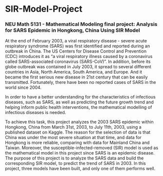 # SIR-Model-Project
### NEU Math 5131 - Mathematical Modeling final project: Analysis for SARS Epidemic in Hongkong, China Using SIR Model

At the end of February 2003, a viral respiratory disease - severe acute respiratory syndrome (SARS) was first identified and reported during an outbreak in China. The US Centers for Disease Control and Prevention (CDC) introduces it as “a viral respiratory illness caused by a coronavirus called SARS-associated coronavirus (SARS-CoV)”. In addition, before its globe outbreak was contained in July 2003, it spread to several different countries in Asia, North America, South America, and Europe. And it became the first serious new disease in 21st century that can be easily transmitted. Fortunately, there have been no reported cases of SARS in the world since 2004.

In order to have a better understanding for the characteristics of infectious diseases, such as SARS, as well as predicting the future growth trend and helping inform public health interventions, the mathematical modelling of infectious diseases is needed.

To achieve this task, this project analyzes the 2003 SARS epidemic within Hongkong, China from
March 31st, 2003, to July 11th, 2003, using a published dataset on Kaggle. The reason for the selection of data is that China was under the most severe situation at that time, and data for Hongkong is more reliable, comparing with data for Mainland China and Taiwan. Moreover, the susceptible-infected-removed (SIR) model is used as the mathematical model in this project since SARS is an epidemic disease. The purpose of
this project is to analyze the SARS data and build the corresponding SIR model, to predict the trend of SARS in 2003. In this project, three models have been built, and only one of them performs well.
